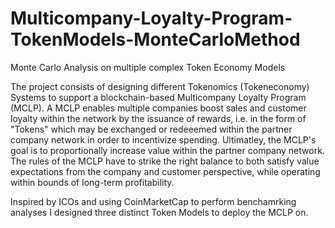 # Multicompany-Loyalty-Program-TokenModels-MonteCarloMethod
Monte Carlo Analysis on multiple complex Token Economy Models

The project consists of designing different Tokenomics (Tokeneconomy) Systems to support a blockchain-based Multicompany Loyalty Program (MCLP). A MCLP enables multiple companies boost sales and customer loyalty within the network by the issuance of rewards, i.e. in the form of "Tokens" which may be exchanged or redeeemed within the partner company network in order to incentivize spending. Ultimatley, the MCLP's goal is to proportionally increase value within the partner company network. The rules of the MCLP have to strike the right balance to both satisfy value expectations from the company and customer perspective, while operating within bounds of long-term profitability. 

Inspired by ICOs and using CoinMarketCap to perform benchamrking analyses I designed three distinct Token Models to deploy the MCLP on. 

